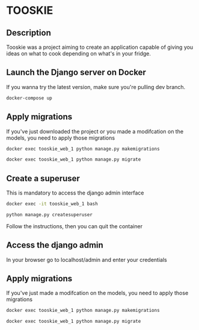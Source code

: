 # TOOSKIE

## Description

Tooskie was a project aiming to create an application capable of giving you ideas on what to cook depending on what's in your fridge.

## Launch the Django server on Docker

If you wanna try the latest version, make sure you're pulling dev branch.

```sh
docker-compose up
```

## Apply migrations

If you've just downloaded the project or you made a modifcation on the models, you need to apply those migrations

```sh
docker exec tooskie_web_1 python manage.py makemigrations

docker exec tooskie_web_1 python manage.py migrate
```

## Create a superuser

This is mandatory to access the django admin interface

```sh
docker exec -it tooskie_web_1 bash

python manage.py createsuperuser
```

Follow the instructions, then you can quit the container

## Access the django admin

In your browser go to localhost/admin and enter your credentials

## Apply migrations

If you've just made a modifcation on the models, you need to apply those migrations

```sh
docker exec tooskie_web_1 python manage.py makemigrations

docker exec tooskie_web_1 python manage.py migrate
```
